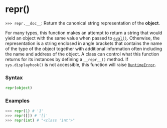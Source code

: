 # repr()

`>>> repr.__doc__`: Return the canonical string representation of the **object**.

For many types, this function makes an attempt to return a string that would yield an object with the same value when passed to [`eval()`](/built-in-functions/eval.md). Otherwise, the representation is a string enclosed in angle brackets that contains the name of the type of the object together with additional information often including the name and address of the object. A class can control what this function returns for its instances by defining a `__repr__()` method. If `sys.displayhook()` is not accessible, this function will raise [`RuntimeError`](/exceptions/RuntimeError.md).

### Syntax

```python
repr(object)
```

### Examples

```python
>>> repr(1) # '1'
>>> repr([]) # '[]'
>>> repr(int) # "<class 'int'>"
```